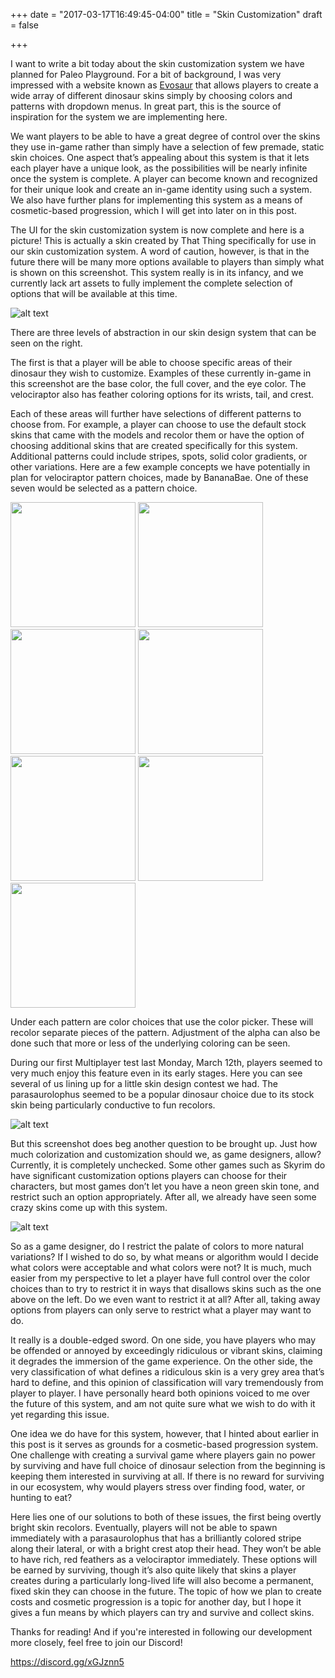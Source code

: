 +++
date = "2017-03-17T16:49:45-04:00"
title = "Skin Customization"
draft = false

+++

I want to write a bit today about the skin customization system we have planned for Paleo Playground.  For a bit of background, I was very impressed with a website known as [Evosaur](http://evosaur.com/dinodemo "Evosaur") that allows players to create a wide array of different dinosaur skins simply by choosing colors and patterns with dropdown menus.  In great part, this is the source of inspiration for the system we are implementing here.

We want players to be able to have a great degree of control over the skins they use in-game rather than simply have a selection of few premade, static skin choices.  One aspect that’s appealing about this system is that it lets each player have a unique look, as the possibilities will be nearly infinite once the system is complete.  A player can become known and recognized for their unique look and create an in-game identity using such a system.  We also have further plans for implementing this system as a means of cosmetic-based progression, which I will get into later on in this post.

The UI for the skin customization system is now complete and here is a picture!  This is actually a skin created by That Thing specifically for use in our skin customization system.  A word of caution, however, is that in the future there will be many more options available to players than simply what is shown on this screenshot.  This system really is in its infancy, and we currently lack art assets to fully implement the complete selection of options that will be available at this time.

![alt text](/images/SkinCustomizationImages/ExampleUI.png)

There are three levels of abstraction in our skin design system that can be seen on the right.

The first is that a player will be able to choose specific areas of their dinosaur they wish to customize.  Examples of these currently in-game in this screenshot are the base color, the full cover, and the eye color.  The velociraptor also has feather coloring options for its wrists, tail, and crest.

Each of these areas will further have selections of different patterns to choose from.  For example, a player can choose to use the default stock skins that came with the models and recolor them or have the option of choosing additional skins that are created specifically for this system.  Additional patterns could include stripes, spots, solid color gradients, or other variations.  Here are a few example concepts we have potentially in plan for velociraptor pattern choices, made by BananaBae.  One of these seven would be selected as a pattern choice.

<img src="/images/SkinCustomizationImages/VelociPattern1.png" width=200>
<img src="/images/SkinCustomizationImages/VelociPattern2.png" width=200>
<img src="/images/SkinCustomizationImages/VelociPattern3.png" width=200>
<img src="/images/SkinCustomizationImages/VelociPattern4.png" width=200>
<img src="/images/SkinCustomizationImages/VelociPattern5.png" width=200>
<img src="/images/SkinCustomizationImages/VelociPattern6.png" width=200>
<img src="/images/SkinCustomizationImages/VelociPattern7.png" width=200>

Under each pattern are color choices that use the color picker.  These will recolor separate pieces of the pattern.  Adjustment of the alpha can also be done such that more or less of the underlying coloring can be seen.

During our first Multiplayer test last Monday, March 12th, players seemed to very much enjoy this feature even in its early stages.  Here you can see several of us lining up for a little skin design contest we had.  The parasaurolophus seemed to be a popular dinosaur choice due to its stock skin being particularly conductive to fun recolors.

![alt text](/images/SkinCustomizationImages/SkinContest.png)

But this screenshot does beg another question to be brought up.  Just how much colorization and customization should we, as game designers, allow?  Currently, it is completely unchecked.  Some other games such as Skyrim do have significant customization options players can choose for their characters, but most games don’t let you have a neon green skin tone, and restrict such an option appropriately.  After all, we already have seen some crazy skins come up with this system.

![alt text](/images/SkinCustomizationImages/UglySkins.png)

So as a game designer, do I restrict the palate of colors to more natural variations?  If I wished to do so, by what means or algorithm would I decide what colors were acceptable and what colors were not?  It is much, much easier from my perspective to let a player have full control over the color choices than to try to restrict it in ways that disallows skins such as the one above on the left.  Do we even want to restrict it at all?  After all, taking away options from players can only serve to restrict what a player may want to do.

It really is a double-edged sword.  On one side, you have players who may be offended or annoyed by exceedingly ridiculous or vibrant skins, claiming it degrades the immersion of the game experience.  On the other side, the very classification of what defines a ridiculous skin is a very grey area that’s hard to define, and this opinion of classification will vary tremendously from player to player.  I have personally heard both opinions voiced to me over the future of this system, and am not quite sure what we wish to do with it yet regarding this issue.  

One idea we do have for this system, however, that I hinted about earlier in this post is it serves as grounds for a cosmetic-based progression system.  One challenge with creating a survival game where players gain no power by surviving and have full choice of dinosaur selection from the beginning is keeping them interested in surviving at all.  If there is no reward for surviving in our ecosystem, why would players stress over finding food, water, or hunting to eat?  

Here lies one of our solutions to both of these issues, the first being overtly bright skin recolors.  Eventually, players will not be able to spawn immediately with a parasaurolophus that has a brilliantly colored stripe along their lateral, or with a bright crest atop their head.  They won’t be able to have rich, red feathers as a velociraptor immediately.  These options will be earned by surviving, though it’s also quite likely that skins a player creates during a particularly long-lived life will also become a permanent, fixed skin they can choose in the future.  The topic of how we plan to create costs and cosmetic progression is a topic for another day, but I hope it gives a fun means by which players can try and survive and collect skins.

Thanks for reading!  And if you're interested in following our development more closely, feel free to join our Discord!  

https://discord.gg/xGJznn5